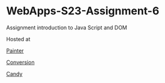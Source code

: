 
# WebApps-S23-Assignment-6
Assignment introduction to Java Script and DOM

Hosted at

[Painter](https://44-563-web-apps-s23.github.io/44563-webapps-s23-assignment6-charithtagore/painter.html)

[Conversion](https://44-563-web-apps-s23.github.io/44563-webapps-s23-assignment6-charithtagore/Conversion.html)

[Candy](https://44-563-web-apps-s23.github.io/44563-webapps-s23-assignment6-charithtagore/candy.html)
